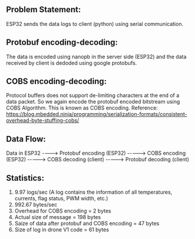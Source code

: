 ## Problem Statement:
   ESP32 sends the data logs to client (python) using serial communication.
## Protobuf encoding-decoding:
   The data is encoded using nanopb in the server side (ESP32) and the data received by client is dedoded using google protobufs.  
## COBS encoding-decoding:
   Protocol buffers does not support de-limiting characters at the end of a data packet. So we again encode the protobuf encoded bitstream using COBS Algorithm. This is known as COBS encoding.
   Reference: https://blog.mbedded.ninja/programming/serialization-formats/consistent-overhead-byte-stuffing-cobs/
## Data Flow:
   Data in ESP32 ----> Protobuf encoding (ESP32) -----> COBS encoding (ESP32) -----> COBS decoding (client) -----> Protobuf decoding (client)
## Statistics:
  1. 9.97 logs/sec (A log contains the information of all temperatures, currents, flag status, PWM width, etc.)
  2. 992.67 bytes/sec
  3. Overhead for COBS encoding = 2 bytes
  4. Actual size of message = 198 bytes
  5. Saize of data after protobuf and COBS encoding = 47 bytes
  6. Size of log in drone V1 code = 61 bytes
